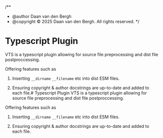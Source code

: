 /**
 * @author Daan van den Bergh
 * @copyright © 2025 Daan van den Bergh. All rights reserved.
 */
# Typescript Plugin
VTS is a typescript plugin allowing for source file preprocessing and dist file postproccessing.

Offering features such as 

1. Inserting `__dirname` `__filename` etc into dist ESM files.

1. Ensuring copyright & author docstrings are up-to-date and added to each file.# Typescript Plugin
VTS is a typescript plugin allowing for source file preprocessing and dist file postproccessing.

Offering features such as 

1. Inserting `__dirname` `__filename` etc into dist ESM files.

1. Ensuring copyright & author docstrings are up-to-date and added to each file.
